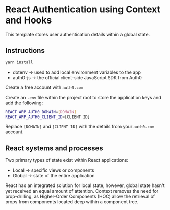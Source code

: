 # React Authentication using Context and Hooks

This template stores user authentication details within a global state.

## Instructions

```bash
yarn install
```

- dotenv  →  used to add local environment variables to the app
- auth0-js  →  the official client-side JavaScript SDK from Auth0

Create a free account with `auth0.com`

Create an `.env` file within the project root to store the application keys and add the following:

```bash
REACT_APP_AUTH0_DOMAIN=[DOMAIN]
REACT_APP_AUTH0_CLIENT_ID=[CLIENT ID]
```

Replace `[DOMAIN]` and `[CLIENT ID]` with the details from your `auth0.com` account.

## React systems and processes

Two primary types of state exist within React applications:

-  Local → specific views or components
-  Global → state of the entire application

React has an integrated solution for local state, however, global state hasn't yet received an equal amount of attention.  Context removes the need for prop-drilling, as Higher-Order Components (HOC) allow the retrieval of props from components located deep within a component tree.


